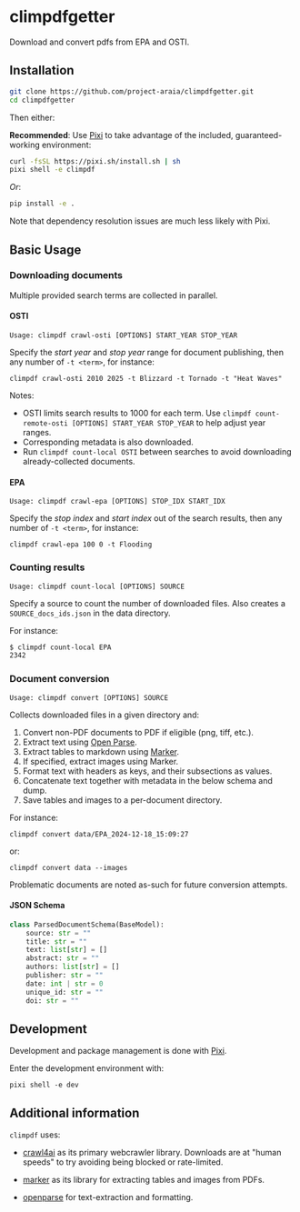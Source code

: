 # climpdfgetter

Download and convert pdfs from EPA and OSTI.

## Installation

```bash
git clone https://github.com/project-araia/climpdfgetter.git
cd climpdfgetter
```

Then either:

**Recommended**: Use [Pixi](https://pixi.sh/latest/) to take advantage of the included, guaranteed-working environment:

```bash
curl -fsSL https://pixi.sh/install.sh | sh
pixi shell -e climpdf
```

*Or*:

```bash
pip install -e .
```

Note that dependency resolution issues are much less likely with Pixi.

## Basic Usage

### Downloading documents

Multiple provided search terms are collected in parallel.

#### OSTI

```Usage: climpdf crawl-osti [OPTIONS] START_YEAR STOP_YEAR```

Specify the *start year* and *stop year* range for document publishing, then
any number of `-t <term>`, for instance:

```climpdf crawl-osti 2010 2025 -t Blizzard -t Tornado -t "Heat Waves"```

Notes:
- OSTI limits search results to 1000 for each term.
Use ```climpdf count-remote-osti [OPTIONS] START_YEAR STOP_YEAR``` to help adjust year ranges.
- Corresponding metadata is also downloaded.
- Run ```climpdf count-local OSTI``` between searches to avoid downloading already-collected documents.

#### EPA

```Usage: climpdf crawl-epa [OPTIONS] STOP_IDX START_IDX```

Specify the *stop index* and *start index* out of the search results, then any
number of `-t <term>`, for instance:

```climpdf crawl-epa 100 0 -t Flooding```


### Counting results

```Usage: climpdf count-local [OPTIONS] SOURCE```

Specify a source to count the number of downloaded files.
Also creates a ```SOURCE_docs_ids.json``` in the data directory.

For instance:

````bash
$ climpdf count-local EPA
2342
````

### Document conversion

```Usage: climpdf convert [OPTIONS] SOURCE```

Collects downloaded files in a given directory and:
  1. Convert non-PDF documents to PDF if eligible (png, tiff, etc.).
  2. Extract text using [Open Parse](https://github.com/Filimoa/open-parse).
  3. Extract tables to markdown using [Marker](https://github.com/datalab-to/marker).
  4. If specified, extract images using Marker.
  5. Format text with headers as keys, and their subsections as values.
  6. Concatenate text together with metadata in the below schema and dump.
  7. Save tables and images to a per-document directory.

For instance:

```climpdf convert data/EPA_2024-12-18_15:09:27```

or:

```climpdf convert data --images```

Problematic documents are noted as-such for future conversion attempts.

#### JSON Schema

```python
class ParsedDocumentSchema(BaseModel):
    source: str = ""
    title: str = ""
    text: list[str] = []
    abstract: str = ""
    authors: list[str] = []
    publisher: str = ""
    date: int | str = 0
    unique_id: str = ""
    doi: str = ""
```

## Development

Development and package management is done with [Pixi](https://pixi.sh/latest/).

Enter the development environment with:

```pixi shell -e dev```

## Additional information

``climpdf`` uses:

- [crawl4ai](https://crawl4ai.com/mkdocs/) as its primary webcrawler
library. Downloads are at "human speeds" to try avoiding being blocked
or rate-limited.

- [marker](https://github.com/datalab-to/marker) as its library for extracting tables and images from PDFs.

- [openparse](https://github.com/Filimoa/open-parse) for text-extraction and formatting.